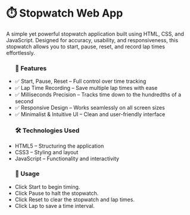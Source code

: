 <h1>⏱️ Stopwatch Web App</h1>
A simple yet powerful stopwatch application built using HTML, CSS, and JavaScript. Designed for accuracy, usability, and responsiveness, this stopwatch allows you to start, pause, reset, and record lap times effortlessly.


<ul>
<h3>🌟 Features</h3>
<li>✅ Start, Pause, Reset – Full control over time tracking</li>
<li>✅ Lap Time Recording – Save multiple lap times with ease</li>
<li>✅ Milliseconds Precision – Tracks time down to the hundredths of a second</li>
<li>✅ Responsive Design – Works seamlessly on all screen sizes</li>
<li>✅ Minimalist & Intuitive UI – Clean and user-friendly interface</li>
</ul>

<ul>
<h3>🛠️ Technologies Used</h3>
<li>HTML5 – Structuring the application</li>

<li>CSS3 – Styling and layout</li>

<li>JavaScript – Functionality and interactivity</li>
</ul>

<ul>
<h3>📜 Usage</h3>
<li>Click Start to begin timing.</li>

<li>Click Pause to halt the stopwatch.</li>

<li>Click Reset to clear the stopwatch and lap times.</li>

<li>Click Lap to save a time interval.</li>
</ul>
